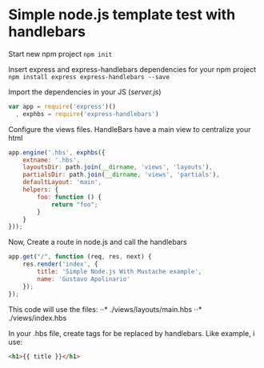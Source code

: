 # Simple node.js template test with handlebars

Start new npm project
`npm init`

Insert express and express-handlebars dependencies for your npm project
`npm install express express-handlebars --save`

Import the dependencies in your JS (*server.js*)
```javascript
var app = require('express')()
  , exphbs = require('express-handlebars')
```

Configure the views files. HandleBars have a main view to centralize your html
```javascript
app.engine('.hbs', exphbs({
    extname: '.hbs',
    layoutsDir: path.join(__dirname, 'views', 'layouts'),
    partialsDir: path.join(__dirname, 'views', 'partials'),
    defaultLayout: 'main',
    helpers: {
        foo: function () {
            return "foo";
        }
    }
}));
```

Now, Create a route in node.js and call the handlebars
```javascript
app.get("/", function (req, res, next) {
    res.render('index', {
        title: 'Simple Node.js With Mustache example',
        name: 'Gustavo Apolinario'
    });
});
```

This code will use the files:
⋅⋅* ./views/layouts/main.hbs
⋅⋅* ./views/index.hbs

In your .hbs file, create tags for be replaced by handlebars. Like example, i use:
```html
<h1>{{ title }}</h1>
```

